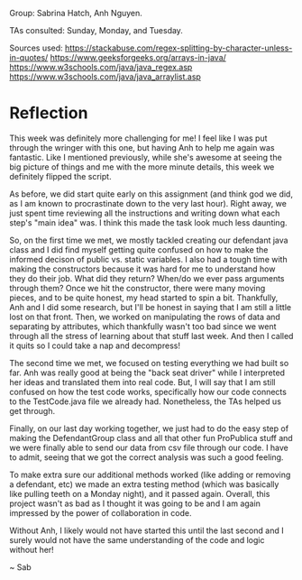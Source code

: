 Group: Sabrina Hatch, Anh Nguyen.

TAs consulted: Sunday, Monday, and Tuesday.

Sources used: 
https://stackabuse.com/regex-splitting-by-character-unless-in-quotes/
https://www.geeksforgeeks.org/arrays-in-java/
https://www.w3schools.com/java/java_regex.asp
https://www.w3schools.com/java/java_arraylist.asp 

# Reflection

This week was definitely more challenging for me! I feel like I was put through the wringer with this one, but having Anh to help me again was fantastic. Like I mentioned previously, while she's awesome at seeing the big picture of things and me with the more minute details, this week we definitely flipped the script. 

As before, we did start quite early on this assignment (and think god we did, as I am known to procrastinate down to the very last hour). Right away, we just spent time reviewing all the instructions and writing down what each step's "main idea" was. I think this made the task look much less daunting. 

So, on the first time we met, we mostly tackled creating our defendant java class and I did find myself getting quite confused on how to make the informed decison of public vs. static variables. I also had a tough time with making the constructors because it was hard for me to understand how they do their job. What did they return? When/do we ever pass arguments through them? Once we hit the constructor, there were many moving pieces, and to be quite honest, my head started to spin a bit. Thankfully, Anh and I did some research, but I'll be honest in saying that I am still a little lost on that front. Then, we worked on manipulating the rows of data and separating by attributes, which thankfully wasn't too bad since we went through all the stress of learning about that stuff last week. And then I called it quits so I could take a nap and decompress!

The second time we met, we focused on testing everything we had built so far. Anh was really good at being the "back seat driver" while I interpreted her ideas and translated them into real code. But, I will  say that I am still confused on how the test code works, specifically how our code connects to the TestCode.java file we already had. Nonetheless, the TAs helped us get through. 

Finally, on our last day working together, we just had to do the easy step of making the DefendantGroup class and all that other fun ProPublica stuff and we were finally able to send our data from csv file through our code. I have to admit, seeing that we got the correct analysis was such a good feeling. 

To make extra sure our additional methods worked (like adding or removing a defendant, etc) we made an extra testing method (which was basically like pulling teeth on a Monday night), and it passed again. Overall, this project wasn't as bad as I thought it was going to be and I am again impressed by the power of collaboration in code. 

Without Anh, I likely would not have started this until the last second and I surely would not have the same understanding of the code and logic without her! 

~ Sab
